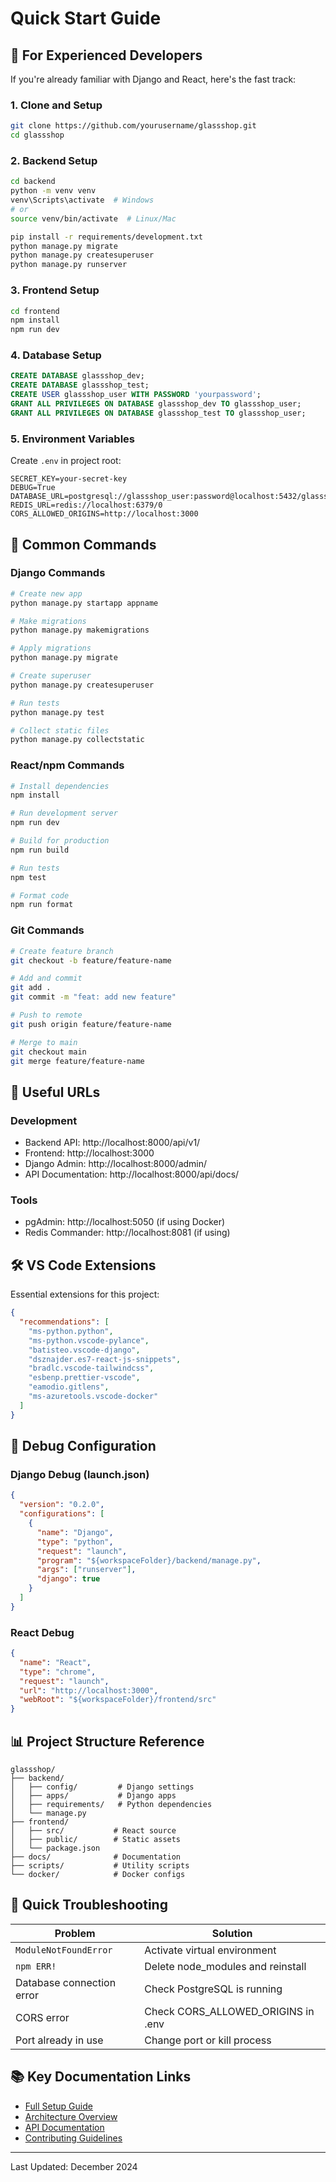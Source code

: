 # Quick Start Guide

## 🚀 For Experienced Developers

If you're already familiar with Django and React, here's the fast track:

### 1. Clone and Setup
```bash
git clone https://github.com/yourusername/glassshop.git
cd glassshop
```

### 2. Backend Setup
```bash
cd backend
python -m venv venv
venv\Scripts\activate  # Windows
# or
source venv/bin/activate  # Linux/Mac

pip install -r requirements/development.txt
python manage.py migrate
python manage.py createsuperuser
python manage.py runserver
```

### 3. Frontend Setup
```bash
cd frontend
npm install
npm run dev
```

### 4. Database Setup
```sql
CREATE DATABASE glassshop_dev;
CREATE DATABASE glassshop_test;
CREATE USER glassshop_user WITH PASSWORD 'yourpassword';
GRANT ALL PRIVILEGES ON DATABASE glassshop_dev TO glassshop_user;
GRANT ALL PRIVILEGES ON DATABASE glassshop_test TO glassshop_user;
```

### 5. Environment Variables
Create `.env` in project root:
```env
SECRET_KEY=your-secret-key
DEBUG=True
DATABASE_URL=postgresql://glassshop_user:password@localhost:5432/glassshop_dev
REDIS_URL=redis://localhost:6379/0
CORS_ALLOWED_ORIGINS=http://localhost:3000
```

## 📝 Common Commands

### Django Commands
```bash
# Create new app
python manage.py startapp appname

# Make migrations
python manage.py makemigrations

# Apply migrations
python manage.py migrate

# Create superuser
python manage.py createsuperuser

# Run tests
python manage.py test

# Collect static files
python manage.py collectstatic
```

### React/npm Commands
```bash
# Install dependencies
npm install

# Run development server
npm run dev

# Build for production
npm run build

# Run tests
npm test

# Format code
npm run format
```

### Git Commands
```bash
# Create feature branch
git checkout -b feature/feature-name

# Add and commit
git add .
git commit -m "feat: add new feature"

# Push to remote
git push origin feature/feature-name

# Merge to main
git checkout main
git merge feature/feature-name
```

## 🔗 Useful URLs

### Development
- Backend API: http://localhost:8000/api/v1/
- Frontend: http://localhost:3000
- Django Admin: http://localhost:8000/admin/
- API Documentation: http://localhost:8000/api/docs/

### Tools
- pgAdmin: http://localhost:5050 (if using Docker)
- Redis Commander: http://localhost:8081 (if using)

## 🛠️ VS Code Extensions

Essential extensions for this project:
```json
{
  "recommendations": [
    "ms-python.python",
    "ms-python.vscode-pylance",
    "batisteo.vscode-django",
    "dsznajder.es7-react-js-snippets",
    "bradlc.vscode-tailwindcss",
    "esbenp.prettier-vscode",
    "eamodio.gitlens",
    "ms-azuretools.vscode-docker"
  ]
}
```

## 🐛 Debug Configuration

### Django Debug (launch.json)
```json
{
  "version": "0.2.0",
  "configurations": [
    {
      "name": "Django",
      "type": "python",
      "request": "launch",
      "program": "${workspaceFolder}/backend/manage.py",
      "args": ["runserver"],
      "django": true
    }
  ]
}
```

### React Debug
```json
{
  "name": "React",
  "type": "chrome",
  "request": "launch",
  "url": "http://localhost:3000",
  "webRoot": "${workspaceFolder}/frontend/src"
}
```

## 📊 Project Structure Reference

```
glassshop/
├── backend/
│   ├── config/         # Django settings
│   ├── apps/           # Django apps
│   ├── requirements/   # Python dependencies
│   └── manage.py
├── frontend/
│   ├── src/           # React source
│   ├── public/        # Static assets
│   └── package.json
├── docs/              # Documentation
├── scripts/           # Utility scripts
└── docker/            # Docker configs
```

## 🚨 Quick Troubleshooting

| Problem | Solution |
|---------|----------|
| `ModuleNotFoundError` | Activate virtual environment |
| `npm ERR!` | Delete node_modules and reinstall |
| Database connection error | Check PostgreSQL is running |
| CORS error | Check CORS_ALLOWED_ORIGINS in .env |
| Port already in use | Change port or kill process |

## 📚 Key Documentation Links

- [Full Setup Guide](./SETUP_GUIDE.md)
- [Architecture Overview](./ARCHITECTURE.md)
- [API Documentation](./API.md)
- [Contributing Guidelines](./CONTRIBUTING.md)

---

Last Updated: December 2024 